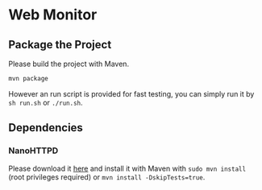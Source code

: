 # Web Monitor

## Package the Project

Please build the project with Maven.

```bash
mvn package
```

However an run script is provided for fast testing, you can simply run it by `sh run.sh` or `./run.sh`.

## Dependencies

### NanoHTTPD

Please download it [here](https://github.com/NanoHttpd/nanohttpd) and install it with Maven with `sudo mvn install` (root privileges required) or `mvn install -DskipTests=true`.